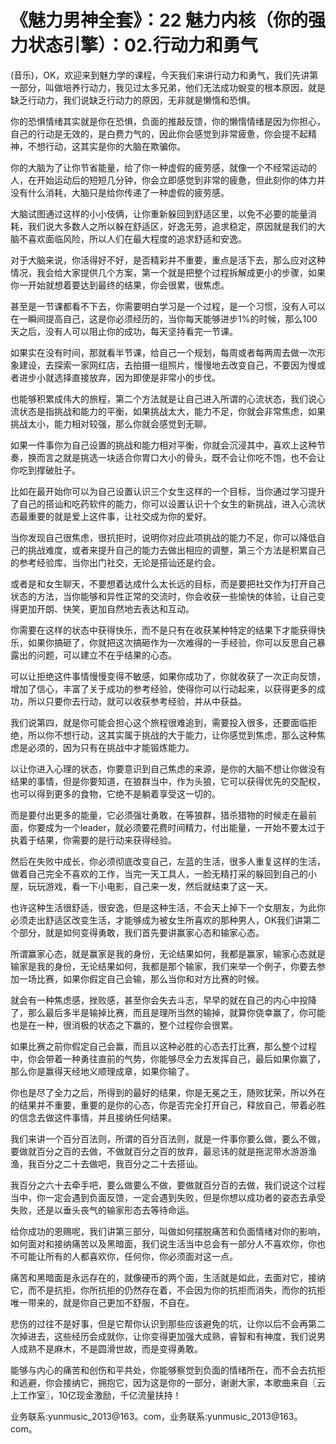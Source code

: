 # 《魅力男神全套》：22 魅力内核（你的强力状态引擎）：02.行动力和勇气

(音乐)，OK，欢迎来到魅力学的课程，今天我们来讲行动力和勇气，我们先讲第一部分，叫做培养行动力，我见过太多兄弟，他们无法成功蛻变的根本原因，就是缺乏行动力，我们说缺乏行动力的原因，无非就是懒惰和恐惧。

你的恐惧情绪其实就是你在恐惧，负面的推敲反馈，你的懒惰情绪是因为你担心，自己的行动是无效的，是白费力气的，因此你会感觉到非常疲惫，你会提不起精神，不想行动，这其实是你的大脑在欺骗你。

你的大脑为了让你节省能量，给了你一种虚假的疲劳感，就像一个不经常运动的人，在开始运动后的短短几分钟，你会立即感觉到非常的疲惫，但此刻你的体力并没有什么消耗，大脑只是给你传递了一种虚假的疲劳感。

大脑试图通过这样的小小伎俩，让你重新躲回到舒适区里，以免不必要的能量消耗，我们说大多数人之所以躲在舒适区，好逸无劳，追求稳定，原因就是我们的大脑不喜欢面临风险，所以人们在最大程度的追求舒适和安逸。

对于大脑来说，你活得好不好，是否精彩并不重要，重点是活下去，那么应对这种情况，我会给大家提供几个方案，第一个就是把整个过程拆解成更小的步骤，如果你一开始就想着要达到最终的结果，你会很累，很焦虑。

甚至是一节课都看不下去，你需要明白学习是一个过程，是一个习惯，没有人可以在一瞬间提高自己，这是你必须经历的，当你每天能够进步1%的时候，那么100天之后，没有人可以阻止你的成功，每天坚持看完一节课。

如果实在没有时间，那就看半节课，给自己一个规划，每周或者每两周去做一次形象建设，去探索一家网红店，去拍摄一组照片，慢慢地去改变自己，不要因为慢或者进步小就选择直接放弃，因为即使是非常小的步伐。

也能够积累成伟大的旅程，第二个方法就是让自己进入所谓的心流状态，我们说心流状态是指挑战和能力的平衡，如果挑战太大，能力不足，你就会非常焦虑，如果挑战太小，能力相对较强，那么你就会感觉到无聊。

如果一件事你为自己设置的挑战和能力相对平衡，你就会沉浸其中，喜欢上这种节奏，换而言之就是挑选一块适合你胃口大小的骨头，既不会让你吃不饱，也不会让你吃到撑破肚子。

比如在最开始你可以为自己设置认识三个女生这样的一个目标，当你通过学习提升了自己的搭讪和吃药软件的能力，你可以设置认识十个女生的新挑战，进入心流状态最重要的就是爱上这件事，让社交成为你的爱好。

当你发现自己很焦虑，很抗拒时，说明你对应此项挑战的能力不足，你可以降低自己的挑战难度，或者来提升自己的能力去做出相应的调整，第三个方法是积累自己的参考经验库，当你出门社交，无论是搭讪还是约会。

或者是和女生聊天，不要想着达成什么太长远的目标，而是要把社交作为打开自己状态的方法，当你能够和异性正常的交流时，你会收获一些愉快的体验，让自己变得更加开朗、快笑，更加自然地去表达和互动。

你需要在这样的状态中获得快乐，而不是只有在收获某种特定的结果下才能获得快乐，如果你搞砸了，你就把这次搞砸作为一次难得的一手经验，你可以反思自己暴露出的问题，可以建立不在乎结果的心态。

可以让拒绝这件事情慢慢变得不敏感，如果你成功了，你就收获了一次正向反馈，增加了信心，丰富了关于成功的参考经验，使得你可以行动起来，以获得更多的成功，所以只要你去行动，就可以收获参考经验，并从中获益。

我们说第四，就是你可能会担心这个旅程很难追到，需要投入很多，还要面临拒绝，所以你不想行动，这其实属于挑战的大于能力，让你感觉到焦虑，那么这种焦虑是必须的，因为只有在挑战中才能锻炼能力。

以让你进入心理的状态，你要意识到自己焦虑的来源，是你的大脑不想让你做没有结果的事情，但是你要知道，在狼群当中，作为头狼，它可以获得优先的交配权，也可以得到更多的食物，它绝不是躺着享受这一切的。

而是要付出更多的能量，它必须强壮勇敢，在等狼群，猎杀猎物的时候走在最前面，你要成为一个leader，就必须要花费时间精力，付出能量，一开始不要太过于执着于结果，你需要的是行动来获得经验。

然后在失败中成长，你必须彻底改变自己，左蓝的生活，很多人重复这样的生活，做着自己完全不喜欢的工作，当完一天工具人，一脸无精打采的躲回到自己的小屋，玩玩游戏，看一下小电影，自己来一发，然后就结束了这一天。

也许这种生活很舒适，很安逸，但是这种生活，不会天上掉下一个女朋友，为此你必须走出舒适区改变生活，才能够成为被女生所喜欢的那种男人，OK我们讲第二个部分，就是如何变得勇敢，我们首先要讲赢家心态和输家心态。

所谓赢家心态，就是赢家是我的身份，无论结果如何，我都是赢家，输家心态就是输家是我的身份，无论结果如何，我都是那个输家，我们来举一个例子，你要去参加一场比赛，如果你假定自己会输，那么当你和对方比赛的时候。

就会有一种焦虑感，挫败感，甚至你会失去斗志，早早的就在自己的内心中投降了，那么最后多半是输掉比赛，而且是理所当然的输掉，就算你侥幸赢了，你可能也是在一种，很消极的状态之下赢的，整个过程你会很累。

如果比赛之前你假定自己会赢，而且以这种必胜的心态去打比赛，那么整个过程中，你会带着一种勇往直前的气势，你能够尽全力去发挥自己，最后如果你赢了，那么你是赢得天经地义顺理成章，如果你输了。

你也是尽了全力之后，所得到的最好的结果，你是无冕之王，随败犹荣，所以外在的结果并不重要，重要的是你的心态，你是否完全打开自己，释放自己，带着必胜的信念去做这件事情，并且接纳任何结果。

我们来讲一个百分百法则，所谓的百分百法则，就是一件事你要么做，要么不做，要做就百分之百的去做，不做就百分之百的放弃，最忌讳的就是拖泥带水游游渔渔，我百分之二十去做吧，我百分之二十去搭讪。

我百分之六十去牵手吧，要么做要么不做，要做就百分百的去做，我们说这个过程当中，你一定会遇到负面反馈，一定会遇到失败，但是你想以成功者的姿态去承受失败，还是以垂头丧气的输家形态去等待命运。

给你成功的恩赐呢，我们讲第三部分，叫做如何摆脱痛苦和负面情绪对你的影响，如何面对和接纳痛苦以及黑暗面，我们说生活当中总会有一部分人不喜欢你，你也不可能让所有的人都喜欢你，任何你，你必须面对这一点。

痛苦和黑暗面是永远存在的，就像硬币的两个面，生活就是如此，去面对它，接纳它，而不是抗拒，你所抗拒的仍然存在着，不会因为你的抗拒而消失，而你的抗拒唯一带来的，就是你自己更加不舒服，不自在。

悲伤的过往不是好事，但是它帮你认识到那些应该避免的坑，让你以后不会再第二次掉进去，这些经历会成就你，让你变得更加强大成熟，睿智和有神度，我们说男人成熟不是麻木，不是圆滑世故，而是变得勇敢。

能够与内心的痛苦和创伤和平共处，你能够察觉到负面的情绪所在，而不会去抗拒和逃避，你会接纳它，拥抱它，因为这是你的一部分，谢谢大家，本歌曲来自〖云上工作室〗，10亿现金激励，千亿流量扶持！

业务联系:yunmusic_2013@163。com，业务联系:yunmusic_2013@163。com。

